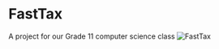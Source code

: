 # FastTax
A project for our Grade 11 computer science class
![FastTax](https://user-images.githubusercontent.com/63616270/156084904-7d648a0e-9f82-4907-9499-3ce20ef0f527.png)
